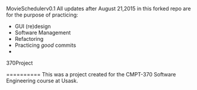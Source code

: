MovieSchedulerv0.1
All updates after August 21,2015 in this forked repo are for the purpose of practicing:
- GUI (re)design
- Software Management
- Refactoring
- Practicing *good* commits
- 
370Project

==========
This was a project created for the CMPT-370 Software Engineering course at Usask.
